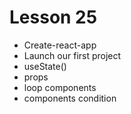# Lesson 25

- Create-react-app
- Launch our first project
- useState()
- props
- loop components
- components condition
